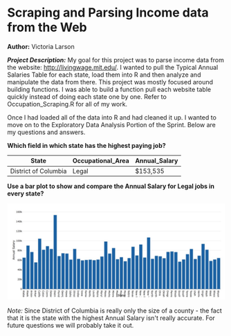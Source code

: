 # Scraping and Parsing Income data from the Web

**Author:** Victoria Larson

__*Project Description:*__
My goal for this project was to parse income data from the website: http://livingwage.mit.edu/. I wanted to pull the Typical Annual Salaries Table for each state, load them into R and then analyze and manipulate the data from there. This project was mostly focused around building functions. I was able to build a function pull each website table quickly instead of doing each state one by one. Refer to Occupation_Scraping.R for all of my work.

Once I had loaded all of the data into R and had cleaned it up. I wanted to move on to the Exploratory Data Analysis Portion of the Sprint. Below are my questions and answers.

**Which field in which state has the highest paying job?**


|State|Occupational_Area|Annual_Salary|
|---|---|---|
|District of Columbia|Legal|$153,535|

**Use a bar plot to show and compare the Annual Salary for Legal jobs in every state?**

![LegalOccupations](Legal_Occupation.jpeg)

*Note:* Since District of Columbia is really only the size of a county - the fact that it is the state with the highest Annual Salary isn't really accurate. For future questions we will probably take it out.

